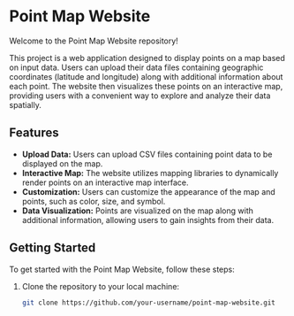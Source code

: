 # Point Map Website

Welcome to the Point Map Website repository!

This project is a web application designed to display points on a map based on input data. Users can upload their data files containing geographic coordinates (latitude and longitude) along with additional information about each point. The website then visualizes these points on an interactive map, providing users with a convenient way to explore and analyze their data spatially.

## Features

- **Upload Data:** Users can upload CSV files containing point data to be displayed on the map.
- **Interactive Map:** The website utilizes mapping libraries to dynamically render points on an interactive map interface.
- **Customization:** Users can customize the appearance of the map and points, such as color, size, and symbol.
- **Data Visualization:** Points are visualized on the map along with additional information, allowing users to gain insights from their data.

## Getting Started

To get started with the Point Map Website, follow these steps:

1. Clone the repository to your local machine:

   ```bash
   git clone https://github.com/your-username/point-map-website.git
